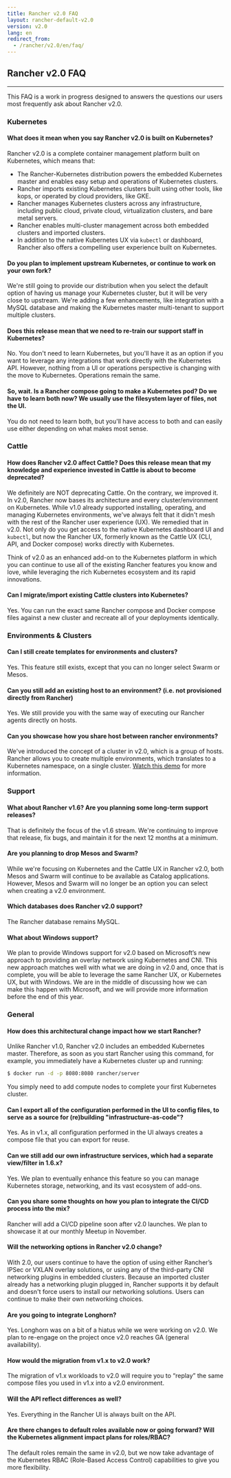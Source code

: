 ```yaml
---
title: Rancher v2.0 FAQ
layout: rancher-default-v2.0
version: v2.0
lang: en
redirect_from:
  - /rancher/v2.0/en/faq/
---
```


## Rancher v2.0 FAQ
---

This FAQ is a work in progress designed to answers the questions our users most frequently ask about Rancher v2.0.

### Kubernetes

#### What does it mean when you say Rancher v2.0 is built on Kubernetes?

Rancher v2.0 is a complete container management platform built on Kubernetes, which means that:

*	The Rancher-Kubernetes distribution powers the embedded Kubernetes master and enables easy setup and operations of Kubernetes clusters.
*	Rancher imports existing Kubernetes clusters built using other tools, like kops, or operated by cloud providers, like GKE.
*	Rancher manages Kubernetes clusters across any infrastructure, including public cloud, private cloud, virtualization clusters, and bare metal servers.
*	Rancher enables multi-cluster management across both embedded clusters and imported clusters.
*	In addition to the native Kubernetes UX via `kubectl` or dashboard, Rancher also offers a compelling user experience built on Kubernetes.

#### Do you plan to implement upstream Kubernetes, or continue to work on your own fork?

 We're still going to provide our distribution when you select the default option of having us manage your Kubernetes cluster, but it will be very close to upstream. We're adding a few enhancements, like integration with a MySQL database and making the Kubernetes master multi-tenant to support multiple clusters.

#### Does this release mean that we need to re-train our support staff in Kubernetes?

No. You don't need to learn Kubernetes, but you'll have it as an option if you want to leverage any integrations that work directly with the Kubernetes API. However, nothing from a UI or operations perspective is changing with the move to Kubernetes. Operations remain the same.

#### So, wait. Is a Rancher compose going to make a Kubernetes pod? Do we have to learn both now? We usually use the filesystem layer of files, not the UI.

You do not need to learn both, but you'll have access to both and can easily use either depending on what makes most sense.

### Cattle

#### How does Rancher v2.0 affect Cattle? Does this release mean that my knowledge and experience invested in Cattle is about to become deprecated?

We definitely are NOT deprecating Cattle. On the contrary, we improved it. In v2.0, Rancher now bases its architecture and every cluster/environment on Kubernetes. While v1.0 already supported installing, operating, and managing Kubernetes environments, we've always felt that it didn't mesh with the rest of the Rancher user experience (UX). We remedied that in v2.0. Not only do you get access to the native Kubernetes dashboard UI and `kubectl`, but now the Rancher UX, formerly known as the Cattle UX (CLI, API, and Docker compose) works directly with Kubernetes.

Think of v2.0 as an enhanced add-on to the Kubernetes platform in which you can continue to use all of the existing Rancher features you know and love, while leveraging the rich Kubernetes ecosystem and its rapid innovations.

#### Can I migrate/import existing Cattle clusters into Kubernetes?

Yes. You can run the exact same Rancher compose and Docker compose files against a new cluster and recreate all of your deployments identically.

### Environments & Clusters

#### Can I still create templates for environments and clusters?

Yes. This feature still exists, except that you can no longer select Swarm or Mesos.

#### Can you still add an existing host to an environment? (i.e. not provisioned directly from Rancher)

Yes. We still provide you with the same way of executing our Rancher agents directly on hosts.

#### Can you showcase how you share host between rancher environments?

We've introduced the concept of a cluster in v2.0, which is a group of hosts. Rancher allows you to create multiple environments, which translates to a Kubernetes namespace, on a single cluster. [Watch this demo](https://www.youtube.com/watch?v=Ma6FsuWI2Nc&feature=youtu.be) for more information.

### Support

#### What about Rancher v1.6? Are you planning some long-term support releases?

That is definitely the focus of the v1.6 stream. We're continuing to improve that release, fix bugs, and maintain it for the next 12 months at a minimum.

#### Are you planning to drop Mesos and Swarm?

While we're focusing on Kubernetes and the Cattle UX in Rancher v2.0, both Mesos and Swarm will continue to be available as Catalog applications. However, Mesos and Swarm will no longer be an option you can select when creating a v2.0 environment.

#### Which databases does Rancher v2.0 support?

The Rancher database remains MySQL.

#### What about Windows support?

We plan to provide Windows support for v2.0 based on Microsoft’s new approach to providing an overlay network using Kubernetes and CNI. This new approach matches well with what we are doing in v2.0 and, once that is complete, you will be able to leverage the same Rancher UX, or Kubernetes UX, but with Windows. We are in the middle of discussing how we can make this happen with Microsoft, and we will provide more information before the end of this year.

### General

#### How does this architectural change impact how we start Rancher?

Unlike Rancher v1.0, Rancher v2.0 includes an embedded Kubernetes master. Therefore, as soon as you start Rancher using this command, for example, you immediately have a Kubernetes cluster up and running:

```bash
$ docker run -d -p 8080:8080 rancher/server
```

You simply need to add compute nodes to complete your first Kubernetes cluster.

#### Can I export all of the configuration performed in the UI to config files, to serve as a source for (re)building "infrastructure-as-code"?

Yes. As in v1.x, all configuration performed in the UI always creates a compose file that you can export for reuse.

#### Can we still add our own infrastructure services, which had a separate view/filter in 1.6.x?

Yes. We plan to eventually enhance this feature so you can manage Kubernetes storage, networking, and its vast ecosystem of add-ons.

#### Can you share some thoughts on how you plan to integrate the CI/CD process into the mix?

Rancher will add a CI/CD pipeline soon after v2.0 launches. We plan to showcase it at our monthly Meetup in November.

#### Will the networking options in Rancher v2.0 change?

With 2.0, our users continue to have the option of using either Rancher’s IPSec or VXLAN overlay solutions, or using any of the third-party CNI networking plugins in embedded clusters. Because an imported cluster already has a networking plugin plugged in, Rancher supports it by default and doesn't force users to install our networking solutions. Users can continue to make their own networking choices.

#### Are you going to integrate Longhorn?

Yes. Longhorn was on a bit of a hiatus while we were working on v2.0. We plan to re-engage on the project once v2.0 reaches GA (general availability).

#### How would the migration from v1.x to v2.0 work?

The migration of v1.x workloads to v2.0 will require you to “replay” the same compose files you used in v1.x into a v2.0 environment.

#### Will the API reflect differences as well?

Yes. Everything in the Rancher UI is always built on the API.

#### Are there changes to default roles available now or going forward? Will the Kubernetes alignment impact plans for roles/RBAC?

The default roles remain the same in v2.0, but we now take advantage of the Kubernetes RBAC (Role-Based Access Control) capabilities to give you more flexibility.
